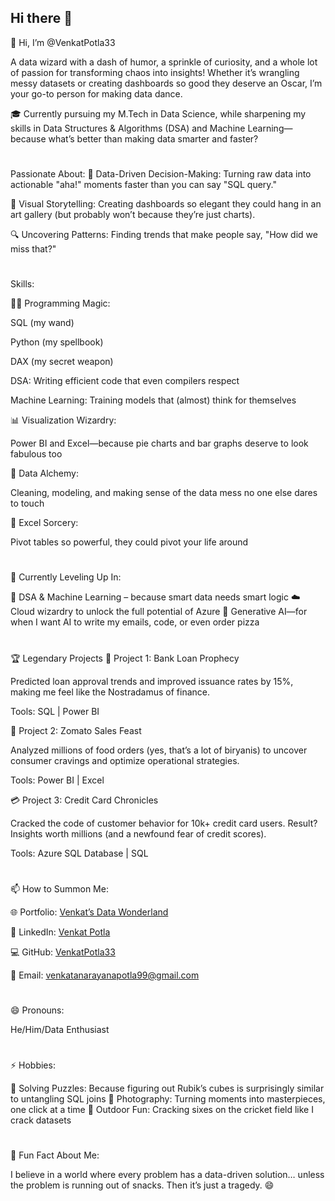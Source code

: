 ## Hi there 👋

👋 Hi, I’m @VenkatPotla33

A data wizard with a dash of humor, a sprinkle of curiosity, and a whole lot of passion for transforming chaos into insights! Whether it’s wrangling messy datasets or creating dashboards so good they deserve an Oscar, I’m your go-to person for making data dance.

🎓 Currently pursuing my M.Tech in Data Science, while sharpening my skills in Data Structures & Algorithms (DSA) and Machine Learning—because what’s better than making data smarter and faster?

#
Passionate About:
🎯 Data-Driven Decision-Making: Turning raw data into actionable "aha!" moments faster than you can say "SQL query."

🎨 Visual Storytelling: Creating dashboards so elegant they could hang in an art gallery (but probably won’t because they’re just charts).

🔍 Uncovering Patterns: Finding trends that make people say, "How did we miss that?"

#
Skills:

🧙‍♂️ Programming Magic:

SQL (my wand)

Python (my spellbook)

DAX (my secret weapon)

DSA: Writing efficient code that even compilers respect

Machine Learning: Training models that (almost) think for themselves

📊 Visualization Wizardry:

Power BI and Excel—because pie charts and bar graphs deserve to look fabulous too

💾 Data Alchemy:

Cleaning, modeling, and making sense of the data mess no one else dares to touch

🔧 Excel Sorcery:

Pivot tables so powerful, they could pivot your life around

#
🌱 Currently Leveling Up In:

🧠 DSA & Machine Learning – because smart data needs smart logic
☁️ Cloud wizardry to unlock the full potential of Azure
🤖 Generative AI—for when I want AI to write my emails, code, or even order pizza

#
🏆 Legendary Projects
🔮 Project 1: Bank Loan Prophecy

Predicted loan approval trends and improved issuance rates by 15%, making me feel like the Nostradamus of finance.

Tools: SQL | Power BI

🍔 Project 2: Zomato Sales Feast

Analyzed millions of food orders (yes, that’s a lot of biryanis) to uncover consumer cravings and optimize operational strategies.

Tools: Power BI | Excel

💳 Project 3: Credit Card Chronicles

Cracked the code of customer behavior for 10k+ credit card users. Result? Insights worth millions (and a newfound fear of credit scores).

Tools: Azure SQL Database | SQL

#
📫 How to Summon Me:

🌐 Portfolio: [Venkat’s Data Wonderland](https://venkatpotla33.github.io/Venkat_potla_Portfolio/)

🤝 LinkedIn: [Venkat Potla](http://www.linkedin.com/in/venkatpotla33)

💻 GitHub: [VenkatPotla33](https://github.com/Venkatpotla33)

📩 Email: venkatanarayanapotla99@gmail.com

#
😄 Pronouns:

He/Him/Data Enthusiast

#
⚡ Hobbies:

🎲 Solving Puzzles: Because figuring out Rubik’s cubes is surprisingly similar to untangling SQL joins
📸 Photography: Turning moments into masterpieces, one click at a time
🏏 Outdoor Fun: Cracking sixes on the cricket field like I crack datasets

#
🎉 Fun Fact About Me:

I believe in a world where every problem has a data-driven solution… unless the problem is running out of snacks. Then it’s just a tragedy. 😄

<!--
**Venkatpotla33/Venkatpotla33** is a ✨ _special_ ✨ repository because its `README.md` (this file) appears on your GitHub profile.

Here are some ideas to get you started:

- 🔭 I’m currently working on ...
- 🌱 I’m currently learning ...
- 👯 I’m looking to collaborate on ...
- 🤔 I’m looking for help with ...
- 💬 Ask me about ...
- 📫 How to reach me: ...
- 😄 Pronouns: ...
- ⚡ Fun fact: ...
-->
